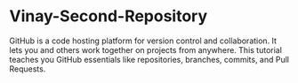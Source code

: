 # Vinay-Second-Repository
 GitHub is a code hosting platform for version control and collaboration. It lets you and others work together on projects from anywhere. This tutorial teaches you GitHub essentials like repositories, branches, commits, and Pull Requests.
